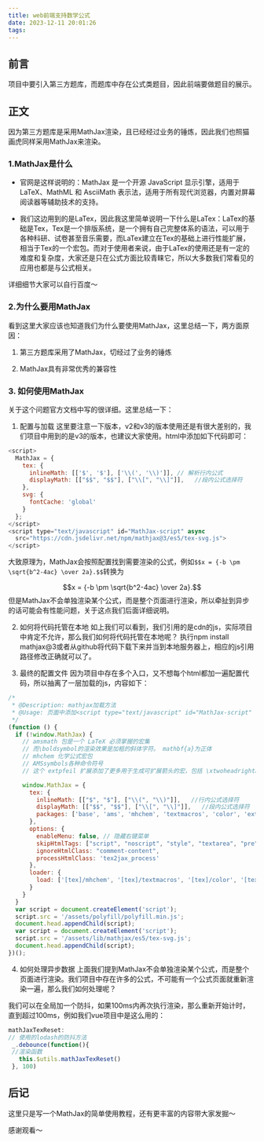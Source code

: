 ```yaml
---
title: web前端支持数学公式
date: 2023-12-11 20:01:26
tags:
---
```


## 前言
项目中要引入第三方题库，而题库中存在公式类题目，因此前端要做题目的展示。

## 正文
因为第三方题库是采用MathJax渲染，且已经经过业务的锤炼，因此我们也照猫画虎同样采用MathJax来渲染。

### 1.MathJax是什么
- 官网是这样说明的：MathJax 是一个开源 JavaScript 显示引擎，适用于 LaTeX、MathML 和 AsciiMath 表示法，适用于所有现代浏览器，内置对屏幕阅读器等辅助技术的支持。

- 我们这边用到的是LaTex，因此我这里简单说明一下什么是LaTex：LaTex的基础是Tex，Tex是一个排版系统，是一个拥有自己完整体系的语法，可以用于各种科研、试卷甚至音乐需要，而LaTex建立在Tex的基础上进行性能扩展，相当于Tex的一个宏包。而对于使用者来说，由于LaTex的使用还是有一定的难度和复杂度，大家还是只在公式方面比较青睐它，所以大多数我们常看见的应用也都是与公式相关。

详细细节大家可以自行百度～

### 2.为什么要用MathJax
看到这里大家应该也知道我们为什么要使用MathJax，这里总结一下，两方面原因：

  1. 第三方题库采用了MathJax，切经过了业务的锤炼

  2. MathJax具有非常优秀的兼容性

### 3. 如何使用MathJax
关于这个问题官方文档中写的很详细。这里总结一下：

1. 配置与加载
这里要注意一下版本，v2和v3的版本使用还是有很大差别的，我们项目中用到的是v3的版本，也建议大家使用。html中添加如下代码即可：

```javascript
<script>
  MathJax = {
    tex: {
      inlineMath: [['$', '$'], ['\\(', '\\)']], // 解析行内公式
      displayMath: [["$$", "$$"], ["\\[", "\\]"]],   //段内公式选择符
    },
    svg: {
      fontCache: 'global'
    }
  };
</script>
<script type="text/javascript" id="MathJax-script" async
  src="https://cdn.jsdelivr.net/npm/mathjax@3/es5/tex-svg.js">
</script>
```

大致原理为，MathJax会按照配置找到需要渲染的公式，例如`$$x = {-b \pm \sqrt{b^2-4ac} \over 2a}.$$`转换为

$$x = {-b \pm \sqrt{b^2-4ac} \over 2a}.$$
​
但是MathJax不会单独渲染某个公式，而是整个页面进行渲染，所以牵扯到异步的话可能会有性能问题，关于这点我们后面详细说明。

2. 如何将代码托管在本地
如上我们可以看到，我们引用的是cdn的js，实际项目中肯定不允许，那么我们如何将代码托管在本地呢？
执行npm install mathjax@3或者从github将代码下载下来并当到本地服务器上，相应的js引用路径修改正确就可以了。

3. 最终的配置文件
因为项目中存在多个入口，又不想每个html都加一遍配置代码，所以抽离了一层加载的js，内容如下：

```javascript
/*
 * @Description: mathjax加载方法
 * @Usage: 页面中添加<script type="text/javascript" id="MathJax-script" defer src="/assets/lib/mathjax/load-mathjax-v1.js"></script>
 */
(function () {
  if (!window.MathJax) {
    // amsmath 包是一个 LaTeX 必须掌握的宏集
    // 而\boldsymbol的渲染效果是加粗的斜体字符。 mathbf{a}为正体
    // mhchem 化学公式宏包
    // AMSsymbols各种命令符号
    // 这个 extpfeil 扩展添加了更多用于生成可扩展箭头的宏，包括 \xtwoheadrightarrow ， \xtwoheadleftarrow ， \xmapsto ， \xlongequal ， \xtofrom ，以及非标准 \Newextarrow 创建自己的可扩展箭头

    window.MathJax = {
      tex: {
        inlineMath: [["$", "$"], ["\\(", "\\)"]],   //行内公式选择符
        displayMath: [["$$", "$$"], ["\\[", "\\]"]],   //段内公式选择符
        packages: ['base', 'ams', 'mhchem', 'textmacros', 'color', 'extpfeil', 'amscd']
      },
      options: {
        enableMenu: false, // 隐藏右键菜单
        skipHtmlTags: ["script", "noscript", "style", "textarea", "pre", "code", "a"],   //避开某些标签
        ignoreHtmlClass: "comment-content",
        processHtmlClass: 'tex2jax_process'
      },
      loader: {
        load: ['[tex]/mhchem', '[tex]/textmacros', '[tex]/color', '[tex]/extpfeil', '[tex]/amscd']
      }
    }
  }
  var script = document.createElement('script');
  script.src = '/assets/polyfill/polyfill.min.js';
  document.head.appendChild(script);
  var script = document.createElement('script');
  script.src = '/assets/lib/mathjax/es5/tex-svg.js';
  document.head.appendChild(script);
})();
```

4. 如何处理异步数据
上面我们提到MathJax不会单独渲染某个公式，而是整个页面进行渲染。我们项目中存在许多的公式，不可能有一个公式页面就重新渲染一遍，那么我们如何处理呢？

我们可以在全局加一个防抖，如果100ms内再次执行渲染，那么重新开始计时，直到超过100ms，例如我们vue项目中是这么用的：
```javascript
mathJaxTexReset:
// 使用的lodash的防抖方法
 _.debounce(function(){
 //渲染函数
   this.$utils.mathJaxTexReset()
 }, 100)
```

## 后记
这里只是写一个MathJax的简单使用教程，还有更丰富的内容带大家发掘～

感谢观看～